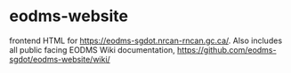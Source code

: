 # eodms-website
frontend HTML for https://eodms-sgdot.nrcan-rncan.gc.ca/. Also includes all public facing EODMS Wiki documentation, https://github.com/eodms-sgdot/eodms-website/wiki/